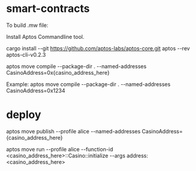 # smart-contracts

To build .mw file:

Install Aptos Commandline tool.

cargo install --git https://github.com/aptos-labs/aptos-core.git aptos --rev aptos-cli-v0.2.3

aptos move compile --package-dir . --named-addresses CasinoAddress=0x{casino_address_here}

Example: aptos move compile --package-dir . --named-addresses CasinoAddress=0x1234


# deploy
aptos move publish --profile alice  --named-addresses CasinoAddress={casino_address_here}

aptos move run --profile alice --function-id <casino_address_here>::Casino::initialize --args address:<casino_address_here>

